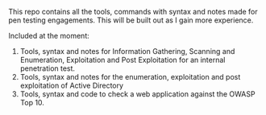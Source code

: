 This repo contains all the tools, commands with syntax and notes made for pen testing engagements. This will be built out as I gain more experience. 

Included at the moment: 

1. Tools, syntax and notes for Information Gathering, Scanning and Enumeration, Exploitation and Post Exploitation for an internal penetration test.
2. Tools, syntax and notes for the enumeration, exploitation and post exploitation of Active Directory
3. Tools, syntax and code to check a web application against the OWASP Top 10. 

